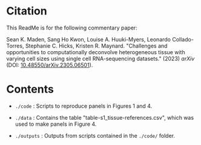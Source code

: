 # Citation

This ReadMe is for the following commentary paper:

Sean K. Maden, Sang Ho Kwon, Louise A. Huuki-Myers, Leonardo Collado-Torres, Stephanie C. Hicks, Kristen R. Maynard. "Challenges and opportunities to computationally deconvolve heterogeneous tissue with varying cell sizes using single cell RNA-sequencing datasets." (2023) _arXiv_ (DOI: [10.48550/arXiv.2305.06501](https://doi.org/10.48550/arXiv.2305.06501)).

# Contents

* `./code` : Scripts to reproduce panels in Figures 1 and 4.

* `./data` : Contains the table "table-s1_tissue-references.csv", which was used to make panels in Figure 4.

* `./outputs` : Outputs from scripts contained in the `./code/` folder.

